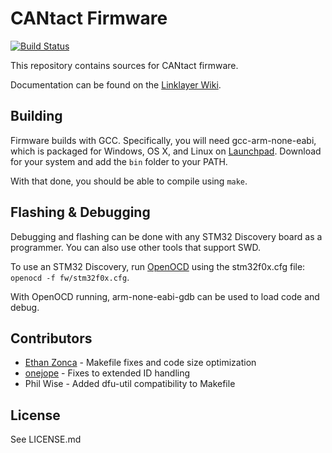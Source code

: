 # CANtact Firmware

[![Build Status](https://travis-ci.org/linklayer/cantact-fw.svg?branch=master)](https://travis-ci.org/linklayer/cantact-fw)

This repository contains sources for CANtact firmware.

Documentation can be found on the [Linklayer Wiki](https://wiki.linklayer.com/index.php/CANtact).

## Building

Firmware builds with GCC. Specifically, you will need gcc-arm-none-eabi, which
is packaged for Windows, OS X, and Linux on
[Launchpad](https://launchpad.net/gcc-arm-embedded/+download). Download for your
system and add the `bin` folder to your PATH.

With that done, you should be able to compile using `make`.

## Flashing & Debugging

Debugging and flashing can be done with any STM32 Discovery board as a
programmer. You can also use other tools that support SWD.

To use an STM32 Discovery, run [OpenOCD](http://openocd.sourceforge.net/) using
the stm32f0x.cfg file: `openocd -f fw/stm32f0x.cfg`.

With OpenOCD running, arm-none-eabi-gdb can be used to load code and debug.

## Contributors

- [Ethan Zonca](https://github.com/normaldotcom) - Makefile fixes and code size optimization
- [onejope](https://github.com/onejope) - Fixes to extended ID handling
- Phil Wise - Added dfu-util compatibility to Makefile

## License

See LICENSE.md
